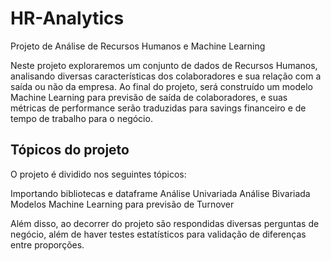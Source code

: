 # HR-Analytics
Projeto de Análise de Recursos Humanos e Machine Learning

Neste projeto exploraremos um conjunto de dados de Recursos Humanos, analisando diversas características dos colaboradores e sua relação com a saída ou não da empresa. Ao final do projeto, será construído um modelo Machine Learning para previsão de saída de colaboradores, e suas métricas de performance serão traduzidas para savings financeiro e de tempo de trabalho para o negócio.

## Tópicos do projeto
O projeto é dividido nos seguintes tópicos:

Importando bibliotecas e dataframe
Análise Univariada
Análise Bivariada
Modelos Machine Learning para previsão de Turnover

Além disso, ao decorrer do projeto são respondidas diversas perguntas de negócio, além de haver testes estatísticos para validação de diferenças entre proporções.

